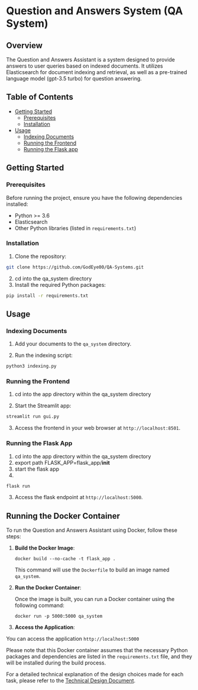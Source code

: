 # Question and Answers System (QA System)

## Overview

The Question and Answers Assistant is a system designed to provide answers to user queries based on indexed documents. It utilizes Elasticsearch for document indexing and retrieval, as well as a pre-trained language model (gpt-3.5 turbo) for question answering.

## Table of Contents

- [Getting Started](#getting-started)
  - [Prerequisites](#prerequisites)
  - [Installation](#installation)
- [Usage](#usage)
  - [Indexing Documents](#indexing-documents)
  - [Running the Frontend](#running-the-frontend)
  - [Running the Flask app](#running-the-flask-app)

## Getting Started

### Prerequisites

Before running the project, ensure you have the following dependencies installed:

- Python >= 3.6
- Elasticsearch
- Other Python libraries (listed in `requirements.txt`)

### Installation

1. Clone the repository:

```bash
git clone https://github.com/GodEye00/QA-Systems.git
```
2. cd into the qa_system directory
3. Install the required Python packages:

```bash
pip install -r requirements.txt
```

## Usage

### Indexing Documents

1. Add your documents to the `qa_system` directory.
   
2. Run the indexing script:

```bash
python3 indexing.py
```

### Running the Frontend
1. cd into the app directory within the qa_system directory

2. Start the Streamlit app:

```bash
streamlit run gui.py
```

3. Access the frontend in your web browser at `http://localhost:8501`.


### Running the Flask App
1. cd into the app directory within the qa_system directory
2. export path FLASK_APP=flask_app/__init__
3. start the flask app
4. 
```bash
flask run
```

3. Access the flask endpoint at `http://localhost:5000`.


## Running the Docker Container

To run the Question and Answers Assistant using Docker, follow these steps:

1. **Build the Docker Image**:

  

   ```
   docker build --no-cache -t flask_app .
   ```

   This command will use the `Dockerfile` to build an image named `qa_system`.

2. **Run the Docker Container**:

   Once the image is built, you can run a Docker container using the following command:

   ```
   docker run -p 5000:5000 qa_system
   ```
3. **Access the Application**:

  You can access the application `http://localhost:5000`

Please note that this Docker container assumes that the necessary Python packages and dependencies are listed in the `requirements.txt` file, and they will be installed during the build process.

For a detailed technical explanation of the design choices made for each task, please refer to the [Technical Design Document](technical_design.pdf).
